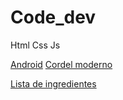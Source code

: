 # Code_dev
 Html Css Js


<a href="https://dfuchs12645.github.io/Code_dev/CEV/desafio10htmlcss/" target="_black">Android</a>
<a href="https://dfuchs12645.github.io/Code_dev/CEV/Cordelmoderno/" target="_black">Cordel moderno</a>

<a href="https://dfuchs12645.github.io/Code_dev/INF/Listaingredientes/" target="_black">Lista de ingredientes</a>

